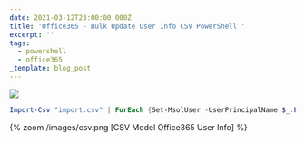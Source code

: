 ```yaml
---
date: 2021-03-12T23:00:00.000Z
title: 'Office365 - Bulk Update User Info CSV PowerShell '
excerpt: ''
tags:
  - powershell
  - office365
_template: blog_post
---
```


![](/images/office365_powershell_2.png)

```powershell
Import-Csv "import.csv" | ForEach {Set-MsolUser -UserPrincipalName $_.EMAIL_ADDRESS -DisplayName $_.DisplayName -FirstName $_.FirstName -LastName $_.LastName -StreetAddress $_.StreetAddress -City $_.City -PostalCode $_.PostalCode -Phone $_.Phone -MobilePhone $_.MobilePhone -Country $_.CountryOrRegion}
```

{% zoom /images/csv.png [CSV Model Office365 User Info] %}
